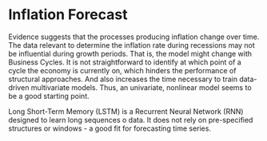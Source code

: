 # Inflation Forecast
Evidence suggests that the processes producing inflation change over time. The data relevant to determine the inflation rate during recessions may not be influential during growth periods. That is, the model might change with Business Cycles. It is not straightforward to identify at which point of a cycle the economy is currently on, which hinders the performance of structural approaches. And also increases the time necessary to train data-driven multivariate models. Thus, an univariate, nonlinear model seems to be a good starting point.

Long Short-Term Memory (LSTM) is a Recurrent Neural Network (RNN) designed to learn long sequences o data. It does not rely on pre-specified structures or windows - a good fit for forecasting time series.
